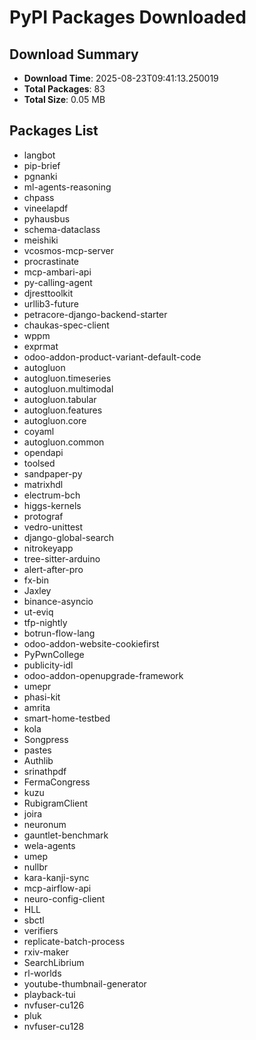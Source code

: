 # PyPI Packages Downloaded

## Download Summary
- **Download Time**: 2025-08-23T09:41:13.250019
- **Total Packages**: 83
- **Total Size**: 0.05 MB

## Packages List
- langbot
- pip-brief
- pgnanki
- ml-agents-reasoning
- chpass
- vineelapdf
- pyhausbus
- schema-dataclass
- meishiki
- vcosmos-mcp-server
- procrastinate
- mcp-ambari-api
- py-calling-agent
- djresttoolkit
- urllib3-future
- petracore-django-backend-starter
- chaukas-spec-client
- wppm
- exprmat
- odoo-addon-product-variant-default-code
- autogluon
- autogluon.timeseries
- autogluon.multimodal
- autogluon.tabular
- autogluon.features
- autogluon.core
- coyaml
- autogluon.common
- opendapi
- toolsed
- sandpaper-py
- matrixhdl
- electrum-bch
- higgs-kernels
- protograf
- vedro-unittest
- django-global-search
- nitrokeyapp
- tree-sitter-arduino
- alert-after-pro
- fx-bin
- Jaxley
- binance-asyncio
- ut-eviq
- tfp-nightly
- botrun-flow-lang
- odoo-addon-website-cookiefirst
- PyPwnCollege
- publicity-idl
- odoo-addon-openupgrade-framework
- umepr
- phasi-kit
- amrita
- smart-home-testbed
- kola
- Songpress
- pastes
- Authlib
- srinathpdf
- FermaCongress
- kuzu
- RubigramClient
- joira
- neuronum
- gauntlet-benchmark
- wela-agents
- umep
- nullbr
- kara-kanji-sync
- mcp-airflow-api
- neuro-config-client
- HLL
- sbctl
- verifiers
- replicate-batch-process
- rxiv-maker
- SearchLibrium
- rl-worlds
- youtube-thumbnail-generator
- playback-tui
- nvfuser-cu126
- pluk
- nvfuser-cu128
